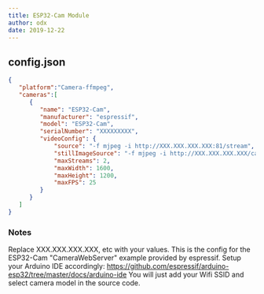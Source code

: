 ```yaml
---
title: ESP32-Cam Module
author: odx
date: 2019-12-22
---
```

## config.json

```json
{
   "platform":"Camera-ffmpeg",
   "cameras":[
      {
         "name": "ESP32-Cam",
         "manufacturer": "espressif",
         "model": "ESP32-Cam",
         "serialNumber": "XXXXXXXXX",
         "videoConfig": {
             "source": "-f mjpeg -i http://XXX.XXX.XXX.XXX:81/stream",
             "stillImageSource": "-f mjpeg -i http://XXX.XXX.XXX.XXX/capture",
             "maxStreams": 2,
             "maxWidth": 1600,
             "maxHeight": 1200,
             "maxFPS": 25
         }
      }
   ]
}
```

### Notes

Replace XXX.XXX.XXX.XXX, etc with your values.
This is the config for the ESP32-Cam "CameraWebServer" example provided by espressif. Setup your Arduino IDE accordingly: https://github.com/espressif/arduino-esp32/tree/master/docs/arduino-ide
You will just add your Wifi SSID and select camera model in the source code.
